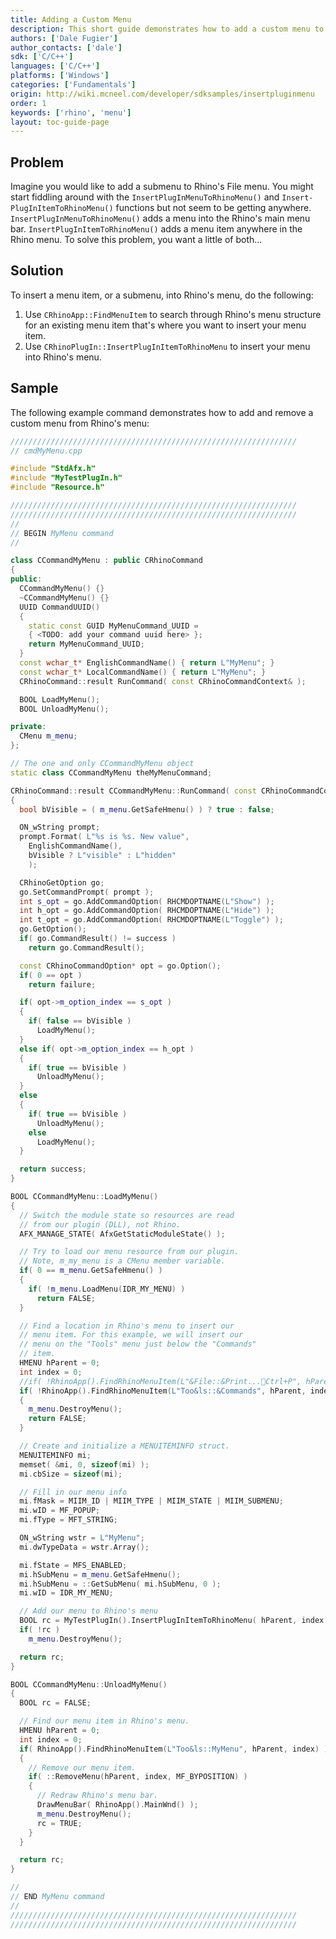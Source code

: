 ```yaml
---
title: Adding a Custom Menu
description: This short guide demonstrates how to add a custom menu to Rhino's menu using C/C++.
authors: ['Dale Fugier']
author_contacts: ['dale']
sdk: ['C/C++']
languages: ['C/C++']
platforms: ['Windows']
categories: ['Fundamentals']
origin: http://wiki.mcneel.com/developer/sdksamples/insertpluginmenu
order: 1
keywords: ['rhino', 'menu']
layout: toc-guide-page
---
```


 
## Problem

Imagine you would like to add a submenu to Rhino's File menu.  You might start fiddling around with the `Insert­Plug­In­Menu­To­Rhino­Menu()` and ­`Insert­Plug­In­Item­To­Rhino­Menu()` functions but not seem to be getting anywhere.  `Insert­Plug­In­Menu­To­Rhino­Menu()` adds a menu into the Rhino's main menu bar. `Insert­Plug­In­Item­To­RhinoMenu()` adds a menu item anywhere in the Rhino menu.  To solve this problem, you want a little of both...

## Solution

To insert a menu item, or a submenu, into Rhino's menu, do the following:

1. Use `CRhinoApp::FindMenuItem` to search through Rhino's menu structure for an existing menu item that's where you want to insert your menu item.
1. Use `CRhinoPlugIn::InsertPlugInItemToRhinoMenu` to insert your menu into Rhino's menu.

## Sample

The following example command demonstrates how to add and remove a custom menu from Rhino's menu:

```cpp
////////////////////////////////////////////////////////////////
// cmdMyMenu.cpp

#include "StdAfx.h"
#include "MyTestPlugIn.h"
#include "Resource.h"

////////////////////////////////////////////////////////////////
////////////////////////////////////////////////////////////////
//
// BEGIN MyMenu command
//

class CCommandMyMenu : public CRhinoCommand
{
public:
  CCommandMyMenu() {}
  ~CCommandMyMenu() {}
  UUID CommandUUID()
  {
    static const GUID MyMenuCommand_UUID =
    { <TODO: add your command uuid here> };
    return MyMenuCommand_UUID;
  }
  const wchar_t* EnglishCommandName() { return L"MyMenu"; }
  const wchar_t* LocalCommandName() { return L"MyMenu"; }
  CRhinoCommand::result RunCommand( const CRhinoCommandContext& );

  BOOL LoadMyMenu();
  BOOL UnloadMyMenu();

private:
  CMenu m_menu;
};

// The one and only CCommandMyMenu object
static class CCommandMyMenu theMyMenuCommand;

CRhinoCommand::result CCommandMyMenu::RunCommand( const CRhinoCommandContext& context )
{
  bool bVisible = ( m_menu.GetSafeHmenu() ) ? true : false;

  ON_wString prompt;
  prompt.Format( L"%s is %s. New value",
    EnglishCommandName(),
    bVisible ? L"visible" : L"hidden"
    );

  CRhinoGetOption go;
  go.SetCommandPrompt( prompt );
  int s_opt = go.AddCommandOption( RHCMDOPTNAME(L"Show") );
  int h_opt = go.AddCommandOption( RHCMDOPTNAME(L"Hide") );
  int t_opt = go.AddCommandOption( RHCMDOPTNAME(L"Toggle") );
  go.GetOption();
  if( go.CommandResult() != success )
    return go.CommandResult();

  const CRhinoCommandOption* opt = go.Option();
  if( 0 == opt )
    return failure;

  if( opt->m_option_index == s_opt )
  {
    if( false == bVisible )
      LoadMyMenu();
  }
  else if( opt->m_option_index == h_opt )
  {
    if( true == bVisible )
      UnloadMyMenu();
  }
  else
  {
    if( true == bVisible )
      UnloadMyMenu();
    else
      LoadMyMenu();
  }

  return success;
}

BOOL CCommandMyMenu::LoadMyMenu()
{
  // Switch the module state so resources are read
  // from our plugin (DLL), not Rhino.
  AFX_MANAGE_STATE( AfxGetStaticModuleState() );

  // Try to load our menu resource from our plugin.
  // Note, m_my_menu is a CMenu member variable.
  if( 0 == m_menu.GetSafeHmenu() )
  {
    if( !m_menu.LoadMenu(IDR_MY_MENU) )
      return FALSE;
  }

  // Find a location in Rhino's menu to insert our
  // menu item. For this example, we will insert our
  // menu on the "Tools" menu just below the "Commands"
  // item.
  HMENU hParent = 0;
  int index = 0;
  //if( !RhinoApp().FindRhinoMenuItem(L"&File::&Print...Ctrl+P", hParent, index) )
  if( !RhinoApp().FindRhinoMenuItem(L"Too&ls::&Commands", hParent, index) )
  {
    m_menu.DestroyMenu();
    return FALSE;
  }

  // Create and initialize a MENUITEMINFO struct.
  MENUITEMINFO mi;
  memset( &mi, 0, sizeof(mi) );
  mi.cbSize = sizeof(mi);

  // Fill in our menu info
  mi.fMask = MIIM_ID | MIIM_TYPE | MIIM_STATE | MIIM_SUBMENU;
  mi.wID = MF_POPUP;
  mi.fType = MFT_STRING;

  ON_wString wstr = L"MyMenu";
  mi.dwTypeData = wstr.Array();

  mi.fState = MFS_ENABLED;
  mi.hSubMenu = m_menu.GetSafeHmenu();
  mi.hSubMenu = ::GetSubMenu( mi.hSubMenu, 0 );
  mi.wID = IDR_MY_MENU;

  // Add our menu to Rhino's menu
  BOOL rc = MyTestPlugIn().InsertPlugInItemToRhinoMenu( hParent, index + 1, &mi );
  if( !rc )
    m_menu.DestroyMenu();

  return rc;
}

BOOL CCommandMyMenu::UnloadMyMenu()
{
  BOOL rc = FALSE;

  // Find our menu item in Rhino's menu.
  HMENU hParent = 0;
  int index = 0;
  if( RhinoApp().FindRhinoMenuItem(L"Too&ls::MyMenu", hParent, index) )
  {
    // Remove our menu item.
    if( ::RemoveMenu(hParent, index, MF_BYPOSITION) )
    {
      // Redraw Rhino's menu bar.
      DrawMenuBar( RhinoApp().MainWnd() );
      m_menu.DestroyMenu();
      rc = TRUE;
    }
  }

  return rc;
}

//
// END MyMenu command
//
////////////////////////////////////////////////////////////////
////////////////////////////////////////////////////////////////
```
